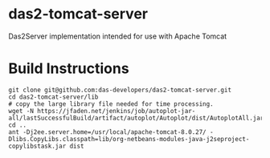 # das2-tomcat-server
Das2Server implementation intended for use with Apache Tomcat

# Build Instructions
```
git clone git@github.com:das-developers/das2-tomcat-server.git
cd das2-tomcat-server/lib
# copy the large library file needed for time processing.
wget -N https://jfaden.net/jenkins/job/autoplot-jar-all/lastSuccessfulBuild/artifact/autoplot/Autoplot/dist/AutoplotAll.jar
cd ..
ant -Dj2ee.server.home=/usr/local/apache-tomcat-8.0.27/ -Dlibs.CopyLibs.classpath=lib/org-netbeans-modules-java-j2seproject-copylibstask.jar dist
```

